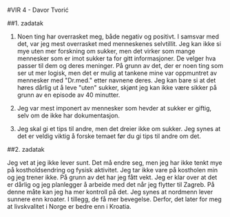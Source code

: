 #VIR 4 - Davor Tvorić

##1. zadatak

1. Noen ting har overrasket meg, både negativ og positivt. I samsvar med det, var jeg mest overrasket med menneskenes selvtillit. Jeg kan ikke si mye uten mer forskning om sukker, men det virker som mange mennesker som er imot sukker ta for gitt informasjoner. De velger hva  passer til dem og deres meninger. På grunn av det, der er noen ting som ser ut mer logisk, men det er mulig at tankene mine var oppmuntret av mennesker med "Dr.med." etter navnene deres. Jeg kan bare si at det høres dårlig ut å leve "uten" sukker, skjønt jeg kan ikke være sikker på grunn av en episode av 40 minutter.

2. Jeg var mest imponert av mennesker som hevder at sukker er giftig, selv om de ikke har dokumentasjon.

3. Jeg skal gi et tips til andre, men det dreier ikke om sukker. Jeg synes at det er veldig viktig å forske temaet før du gi tips til andre om det.

##2. zadatak

Jeg vet at jeg ikke lever sunt. Det må endre seg, men jeg har ikke tenkt mye på kostholdsendring og fysisk aktivitet. Jeg tar ikke vare på kostholen min og jeg trener ikke. På grunn av det har jeg fått vekt. Jeg er klar over at det er dårlig og jeg planlegger å arbeide med det når jeg flytter til Zagreb. På denne måte kan jeg ha mer kontroll på det. Jeg synes at nordmenn lever sunnere enn kroater. I tillegg, de få mer bevegelse. Derfor, det later for meg at livskvalitet i Norge er bedre enn i Kroatia.